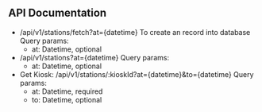 ## API Documentation
- /api/v1/stations/fetch?at={datetime}
    To create an record into database
    Query params:
    - at: Datetime, optional
- /api/v1/stations?at={datetime}
    Query params:
    - at: Datetime, optional
- Get Kiosk: /api/v1/stations/:kioskId?at={datetime}&to={datetime}
    Query params:
    - at: Datetime, required
    - to: Datetime, optional